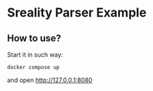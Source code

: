# Sreality Parser Example

## How to use?

Start it in such way:

```shell
docker compose up
```

and open http://127.0.0.1:8080